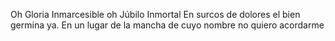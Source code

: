 Oh Gloria Inmarcesible oh Júbilo Inmortal En surcos de dolores el bien germina ya. En un lugar de la mancha de cuyo nombre no quiero acordarme
